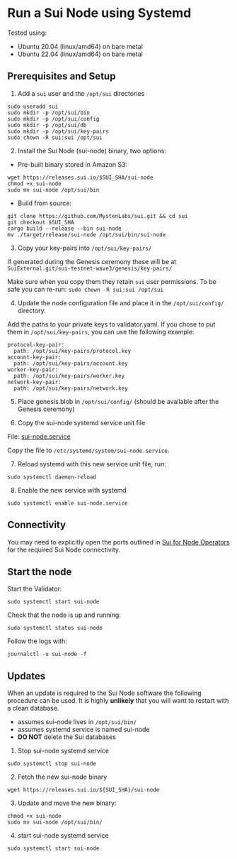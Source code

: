 # Run a Sui Node using Systemd

Tested using:
- Ubuntu 20.04 (linux/amd64) on bare metal
- Ubuntu 22.04 (linux/amd64) on bare metal

## Prerequisites and Setup

1. Add a `sui` user and the `/opt/sui` directories

```shell
sudo useradd sui
sudo mkdir -p /opt/sui/bin
sudo mkdir -p /opt/sui/config
sudo mkdir -p /opt/sui/db
sudo mkdir -p /opt/sui/key-pairs
sudo chown -R sui:sui /opt/sui
```

2. Install the Sui Node (sui-node) binary, two options:
    
- Pre-built binary stored in Amazon S3:
        
```shell
wget https://releases.sui.io/$SUI_SHA/sui-node
chmod +x sui-node
sudo mv sui-node /opt/sui/bin
```

- Build from source:

```shell
git clone https://github.com/MystenLabs/sui.git && cd sui
git checkout $SUI_SHA
cargo build --release --bin sui-node
mv ./target/release/sui-node /opt/sui/bin/sui-node
```

3. Copy your key-pairs into `/opt/sui/key-pairs/` 

If generated during the Genesis ceremony these will be at `SuiExternal.git/sui-testnet-wave3/genesis/key-pairs/`

Make sure when you copy them they retain `sui` user permissions. To be safe you can re-run: `sudo chown -R sui:sui /opt/sui`

4. Update the node configuration file and place it in the `/opt/sui/config/` directory.

Add the paths to your private keys to validator.yaml. If you chose to put them in `/opt/sui/key-pairs`, you can use the following example: 

```
protocol-key-pair: 
  path: /opt/sui/key-pairs/protocol.key
account-key-pair: 
  path: /opt/sui/key-pairs/account.key
worker-key-pair: 
  path: /opt/sui/key-pairs/worker.key
network-key-pair: 
  path: /opt/sui/key-pairs/network.key
```

5. Place genesis.blob in `/opt/sui/config/` (should be available after the Genesis ceremony)

6. Copy the sui-node systemd service unit file 

File: [sui-node.service](./sui-node.service)

Copy the file to `/etc/systemd/system/sui-node.service`.

7. Reload systemd with this new service unit file, run:

```shell
sudo systemctl daemon-reload
```

8. Enable the new service with systemd

```shell
sudo systemctl enable sui-node.service
```

## Connectivity

You may need to explicitly open the ports outlined in [Sui for Node Operators](../sui_for_node_operators.md#connectivity) for the required Sui Node connectivity.

## Start the node

Start the Validator:

```shell
sudo systemctl start sui-node
```

Check that the node is up and running:

```shell
sudo systemctl status sui-node
```

Follow the logs with:

```shell
journalctl -u sui-node -f
```

## Updates

When an update is required to the Sui Node software the following procedure can be used. It is highly **unlikely** that you will want to restart with a clean database.

- assumes sui-node lives in `/opt/sui/bin/`
- assumes systemd service is named sui-node
- **DO NOT** delete the Sui databases

1. Stop sui-node systemd service

```
sudo systemctl stop sui-node
```

2. Fetch the new sui-node binary

```shell
wget https://releases.sui.io/${SUI_SHA}/sui-node
```

3. Update and move the new binary:

```
chmod +x sui-node
sudo mv sui-node /opt/sui/bin/
```

4. start sui-node systemd service

```
sudo systemctl start sui-node
```
